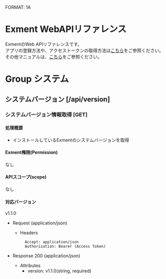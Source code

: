 FORMAT: 1A
  
# Exment WebAPIリファレンス
ExmentのWeb APIリファレンスです。  
アプリの登録方法や、アクセストークンの取得方法は[こちら](https://exment.net/docs/#/ja/api)をご参照ください。  
その他マニュアルは、[こちら](https://exment.net/docs/#/ja/)をご参照ください。

# Group システム
 
## システムバージョン [/api/version]
 
### システムバージョン情報取得 [GET]
 
#### 処理概要
* インストールしているExmentのシステムバージョンを取得

#### Exment権限(Permission)
なし

#### APIスコープ(scope)
なし

#### 対応バージョン
v1.1.0

+ Request (application/json)

    + Headers

            Accept: application/json
            Authorization: Bearer (Access Token)

+ Response 200 (application/json)
    + Attributes
        + version: v1.1.0(string, required)
